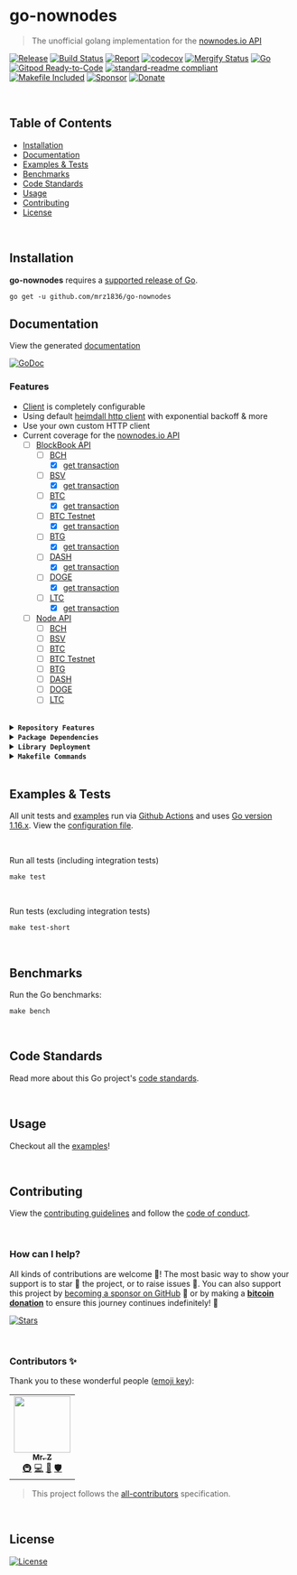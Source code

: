 # go-nownodes
> The unofficial golang implementation for the [nownodes.io API](https://nownodes.io)

[![Release](https://img.shields.io/github/release-pre/mrz1836/go-nownodes.svg?logo=github&style=flat&v=2)](https://github.com/mrz1836/go-nownodes/releases)
[![Build Status](https://img.shields.io/github/workflow/status/mrz1836/go-nownodes/run-go-tests?logo=github&v=2)](https://github.com/mrz1836/go-nownodes/actions)
[![Report](https://goreportcard.com/badge/github.com/mrz1836/go-nownodes?style=flat&v=2)](https://goreportcard.com/report/github.com/mrz1836/go-nownodes)
[![codecov](https://codecov.io/gh/mrz1836/go-nownodes/branch/master/graph/badge.svg?v=2)](https://codecov.io/gh/mrz1836/go-nownodes)
[![Mergify Status](https://img.shields.io/endpoint.svg?url=https://gh.mergify.io/badges/mrz1836/go-nownodes&style=flat&v=2)](https://mergify.io)
[![Go](https://img.shields.io/github/go-mod/go-version/mrz1836/go-nownodes?v=2)](https://golang.org/)
<br>
[![Gitpod Ready-to-Code](https://img.shields.io/badge/Gitpod-ready--to--code-blue?logo=gitpod)](https://gitpod.io/#https://github.com/mrz1836/go-nownodes)
[![standard-readme compliant](https://img.shields.io/badge/readme%20style-standard-brightgreen.svg?style=flat)](https://github.com/RichardLitt/standard-readme)
[![Makefile Included](https://img.shields.io/badge/Makefile-Supported%20-brightgreen?=flat&logo=probot)](Makefile)
[![Sponsor](https://img.shields.io/badge/sponsor-mrz1836-181717.svg?logo=github&style=flat&v=2)](https://github.com/sponsors/mrz1836)
[![Donate](https://img.shields.io/badge/donate-bitcoin-ff9900.svg?logo=bitcoin&style=flat&v=2)](https://gobitcoinsv.com/#sponsor?utm_source=github&utm_medium=sponsor-link&utm_campaign=go-nownodes&utm_term=go-nownodes&utm_content=go-nownodes)

<br/>

## Table of Contents
- [Installation](#installation)
- [Documentation](#documentation)
- [Examples & Tests](#examples--tests)
- [Benchmarks](#benchmarks)
- [Code Standards](#code-standards)
- [Usage](#usage)
- [Contributing](#contributing)
- [License](#license)

<br/>

## Installation

**go-nownodes** requires a [supported release of Go](https://golang.org/doc/devel/release.html#policy).
```shell script
go get -u github.com/mrz1836/go-nownodes
```

## Documentation
View the generated [documentation](https://pkg.go.dev/github.com/mrz1836/go-nownodes)

[![GoDoc](https://godoc.org/github.com/mrz1836/go-nownodes?status.svg&style=flat&v=2)](https://pkg.go.dev/github.com/mrz1836/go-nownodes)

### Features
- [Client](client.go) is completely configurable
- Using default [heimdall http client](https://github.com/gojek/heimdall) with exponential backoff & more
- Use your own custom HTTP client
- Current coverage for the [nownodes.io API](https://documenter.getpostman.com/view/13630829/TVmFkLwy)
    - [ ] [BlockBook API](https://documenter.getpostman.com/view/13630829/TVmFkLwy#4399ad95-6e52-4718-af61-3eb168029ddd)
      - [ ] [BCH](https://documenter.getpostman.com/view/13630829/TVmFkLwy#879a2e0b-06f3-44df-ac89-c21877337fb8)
        - [x] [get transaction](https://documenter.getpostman.com/view/13630829/TVmFkLwy#879a2e0b-06f3-44df-ac89-c21877337fb8)
      - [ ] [BSV](https://documenter.getpostman.com/view/13630829/TVmFkLwy#43441850-6177-4828-810e-78ac19e717d4)
        - [x] [get transaction](https://documenter.getpostman.com/view/13630829/TVmFkLwy#43441850-6177-4828-810e-78ac19e717d4)
      - [ ] [BTC](https://documenter.getpostman.com/view/13630829/TVmFkLwy#53f3a035-507d-47c1-81c2-f0dea88dacb9)
        - [x] [get transaction](https://documenter.getpostman.com/view/13630829/TVmFkLwy#53f3a035-507d-47c1-81c2-f0dea88dacb9)
      - [ ] [BTC Testnet](https://documenter.getpostman.com/view/13630829/TVmFkLwy#c6635ae9-aeca-4386-8c43-e4272aebf210)
        - [x] [get transaction](https://documenter.getpostman.com/view/13630829/TVmFkLwy#c6635ae9-aeca-4386-8c43-e4272aebf210)
      - [ ] [BTG](https://documenter.getpostman.com/view/13630829/TVmFkLwy#2aae38ed-5e3c-45cc-8a26-6233eb864592)
        - [x] [get transaction](https://documenter.getpostman.com/view/13630829/TVmFkLwy#2aae38ed-5e3c-45cc-8a26-6233eb864592)
      - [ ] [DASH](https://documenter.getpostman.com/view/13630829/TVmFkLwy#a3e67064-d108-4787-8d37-34ce924706b1)
        - [x] [get transaction](https://documenter.getpostman.com/view/13630829/TVmFkLwy#a3e67064-d108-4787-8d37-34ce924706b1)
      - [ ] [DOGE](https://documenter.getpostman.com/view/13630829/TVmFkLwy#780cd932-bcf1-4cbd-93d2-ea3d8dc6fccf)
        - [x] [get transaction](https://documenter.getpostman.com/view/13630829/TVmFkLwy#780cd932-bcf1-4cbd-93d2-ea3d8dc6fccf)
      - [ ] [LTC](https://documenter.getpostman.com/view/13630829/TVmFkLwy#21871776-39dd-44d2-9ca0-768487abb866)
        - [x] [get transaction](https://documenter.getpostman.com/view/13630829/TVmFkLwy#21871776-39dd-44d2-9ca0-768487abb866)
    - [ ] [Node API](https://documenter.getpostman.com/view/13630829/TVmFkLwy#0009132c-1d48-4c03-a891-fe57630776a4)
      - [ ] [BCH](https://documenter.getpostman.com/view/13630829/TVmFkLwy#879a2e0b-06f3-44df-ac89-c21877337fb8)
      - [ ] [BSV](https://documenter.getpostman.com/view/13630829/TVmFkLwy#e8c70486-7699-4570-b6e1-ab37ce3699b0)
      - [ ] [BTC](https://documenter.getpostman.com/view/13630829/TVmFkLwy#0c530825-c261-488a-9792-722b6107322e)
      - [ ] [BTC Testnet](https://documenter.getpostman.com/view/13630829/TVmFkLwy#c6635ae9-aeca-4386-8c43-e4272aebf210)
      - [ ] [BTG](https://documenter.getpostman.com/view/13630829/TVmFkLwy#2aae38ed-5e3c-45cc-8a26-6233eb864592)
      - [ ] [DASH](https://documenter.getpostman.com/view/13630829/TVmFkLwy#a3e67064-d108-4787-8d37-34ce924706b1)
      - [ ] [DOGE](https://documenter.getpostman.com/view/13630829/TVmFkLwy#780cd932-bcf1-4cbd-93d2-ea3d8dc6fccf)
      - [ ] [LTC](https://documenter.getpostman.com/view/13630829/TVmFkLwy#21871776-39dd-44d2-9ca0-768487abb866)

<br/>

<details>
<summary><strong><code>Repository Features</code></strong></summary>
<br/>

This repository was created using [MrZ's `go-template`](https://github.com/mrz1836/go-template#about)

#### Built-in Features
- Continuous integration via [GitHub Actions](https://github.com/features/actions)
- Build automation via [Make](https://www.gnu.org/software/make)
- Dependency management using [Go Modules](https://github.com/golang/go/wiki/Modules)
- Code formatting using [gofumpt](https://github.com/mvdan/gofumpt) and linting with [golangci-lint](https://github.com/golangci/golangci-lint) and [yamllint](https://yamllint.readthedocs.io/en/stable/index.html)
- Unit testing with [testify](https://github.com/stretchr/testify), [race detector](https://blog.golang.org/race-detector), code coverage [HTML report](https://blog.golang.org/cover) and [Codecov report](https://codecov.io/)
- Releasing using [GoReleaser](https://github.com/goreleaser/goreleaser) on [new Tag](https://git-scm.com/book/en/v2/Git-Basics-Tagging)
- Dependency scanning and updating thanks to [Dependabot](https://dependabot.com) and [Nancy](https://github.com/sonatype-nexus-community/nancy)
- Security code analysis using [CodeQL Action](https://docs.github.com/en/github/finding-security-vulnerabilities-and-errors-in-your-code/about-code-scanning)
- Automatic syndication to [pkg.go.dev](https://pkg.go.dev/) on every release
- Generic templates for [Issues and Pull Requests](https://docs.github.com/en/communities/using-templates-to-encourage-useful-issues-and-pull-requests/configuring-issue-templates-for-your-repository) in Github
- All standard Github files such as `LICENSE`, `CONTRIBUTING.md`, `CODE_OF_CONDUCT.md`, and `SECURITY.md`
- Code [ownership configuration](.github/CODEOWNERS) for Github
- All your ignore files for [vs-code](.editorconfig), [docker](.dockerignore) and [git](.gitignore)
- Automatic sync for [labels](.github/labels.yml) into Github using a pre-defined [configuration](.github/labels.yml)
- Built-in powerful merging rules using [Mergify](https://mergify.io/)
- Welcome [new contributors](.github/mergify.yml) on their first Pull-Request
- Follows the [standard-readme](https://github.com/RichardLitt/standard-readme/blob/master/spec.md) specification
- [Visual Studio Code](https://code.visualstudio.com) configuration with [Go](https://code.visualstudio.com/docs/languages/go)
- (Optional) [Slack](https://slack.com), [Discord](https://discord.com) or [Twitter](https://twitter.com) announcements on new Github Releases
- (Optional) Easily add [contributors](https://allcontributors.org/docs/en/bot/installation) in any Issue or Pull-Request

</details>

<details>
<summary><strong><code>Package Dependencies</code></strong></summary>
<br/>

- [stretchr/testify](https://github.com/stretchr/testify)
</details>

<details>
<summary><strong><code>Library Deployment</code></strong></summary>
<br/>

Releases are automatically created when you create a new [git tag](https://git-scm.com/book/en/v2/Git-Basics-Tagging)!

If you want to manually make releases, please install GoReleaser:

[goreleaser](https://github.com/goreleaser/goreleaser) for easy binary or library deployment to Github and can be installed:
- **using make:** `make install-releaser`
- **using brew:** `brew install goreleaser`

The [.goreleaser.yml](.goreleaser.yml) file is used to configure [goreleaser](https://github.com/goreleaser/goreleaser).

<br/>

### Automatic Releases on Tag Creation (recommended)
Automatic releases via [Github Actions](.github/workflows/release.yml) from creating a new tag:
```shell
make tag version=1.2.3
```

<br/>

### Manual Releases (optional)
Use `make release-snap` to create a snapshot version of the release, and finally `make release` to ship to production (manually).

<br/>

</details>

<details>
<summary><strong><code>Makefile Commands</code></strong></summary>
<br/>

View all `makefile` commands
```shell script
make help
```

List of all current commands:
```text
all                           Runs multiple commands
clean                         Remove previous builds and any cached data
clean-mods                    Remove all the Go mod cache
coverage                      Shows the test coverage
diff                          Show the git diff
generate                      Runs the go generate command in the base of the repo
godocs                        Sync the latest tag with GoDocs
help                          Show this help message
install                       Install the application
install-all-contributors      Installs all contributors locally
install-go                    Install the application (Using Native Go)
install-releaser              Install the GoReleaser application
lint                          Run the golangci-lint application (install if not found)
release                       Full production release (creates release in Github)
release                       Runs common.release then runs godocs
release-snap                  Test the full release (build binaries)
release-test                  Full production test release (everything except deploy)
replace-version               Replaces the version in HTML/JS (pre-deploy)
tag                           Generate a new tag and push (tag version=0.0.0)
tag-remove                    Remove a tag if found (tag-remove version=0.0.0)
tag-update                    Update an existing tag to current commit (tag-update version=0.0.0)
test                          Runs lint and ALL tests
test-ci                       Runs all tests via CI (exports coverage)
test-ci-no-race               Runs all tests via CI (no race) (exports coverage)
test-ci-short                 Runs unit tests via CI (exports coverage)
test-no-lint                  Runs just tests
test-short                    Runs vet, lint and tests (excludes integration tests)
test-unit                     Runs tests and outputs coverage
uninstall                     Uninstall the application (and remove files)
update-contributors           Regenerates the contributors html/list
update-linter                 Update the golangci-lint package (macOS only)
vet                           Run the Go vet application
```
</details>

<br/>

## Examples & Tests
All unit tests and [examples](examples) run via [Github Actions](https://github.com/mrz1836/go-nownodes/actions) and
uses [Go version 1.16.x](https://golang.org/doc/go1.16). View the [configuration file](.github/workflows/run-tests.yml).

<br/>

Run all tests (including integration tests)
```shell script
make test
```

<br/>

Run tests (excluding integration tests)
```shell script
make test-short
```

<br/>

## Benchmarks
Run the Go benchmarks:
```shell script
make bench
```

<br/>

## Code Standards
Read more about this Go project's [code standards](.github/CODE_STANDARDS.md).

<br/>

## Usage
Checkout all the [examples](examples)!

<br/>

## Contributing
View the [contributing guidelines](.github/CONTRIBUTING.md) and follow the [code of conduct](.github/CODE_OF_CONDUCT.md).

<br/>

### How can I help?
All kinds of contributions are welcome :raised_hands:!
The most basic way to show your support is to star :star2: the project, or to raise issues :speech_balloon:.
You can also support this project by [becoming a sponsor on GitHub](https://github.com/sponsors/mrz1836) :clap:
or by making a [**bitcoin donation**](https://gobitcoinsv.com/#sponsor?utm_source=github&utm_medium=sponsor-link&utm_campaign=go-nownodes&utm_term=go-nownodes&utm_content=go-nownodes) to ensure this journey continues indefinitely! :rocket:

[![Stars](https://img.shields.io/github/stars/mrz1836/go-nownodes?label=Please%20like%20us&style=social)](https://github.com/mrz1836/go-nownodes/stargazers)

<br/>

### Contributors ✨
Thank you to these wonderful people ([emoji key](https://allcontributors.org/docs/en/emoji-key)):

<!-- ALL-CONTRIBUTORS-LIST:START - Do not remove or modify this section -->
<!-- prettier-ignore-start -->
<!-- markdownlint-disable -->
<table>
  <tr>
    <td align="center"><a href="https://mrz1818.com"><img src="https://avatars.githubusercontent.com/u/3743002?v=4?s=100" width="100px;" alt=""/><br /><sub><b>Mr. Z</b></sub></a><br /><a href="#infra-mrz1836" title="Infrastructure (Hosting, Build-Tools, etc)">🚇</a> <a href="https://github.com/mrz1836/go-nownodes/commits?author=mrz1836" title="Code">💻</a> <a href="#maintenance-mrz1836" title="Maintenance">🚧</a> <a href="#security-mrz1836" title="Security">🛡️</a></td>
  </tr>
</table>

<!-- markdownlint-restore -->
<!-- prettier-ignore-end -->

<!-- ALL-CONTRIBUTORS-LIST:END -->

> This project follows the [all-contributors](https://github.com/all-contributors/all-contributors) specification.

<br/>

## License

[![License](https://img.shields.io/github/license/mrz1836/go-nownodes.svg?style=flat&v=2)](LICENSE)
